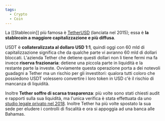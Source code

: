 ```yaml
---
tags:
  - Crypto
  - Coin
---
```

La [[Stablecoin]] più famosa è [TetherUSD](https://tether.to/) (lanciata nel 2015); essa è **la stablecoin a maggiore capitalizzazione e più diffusa**.

USDT è **collateralizzata al dollaro USD 1:1**, quindi oggi con 60 mld di capitalizzazione significa che da qualche parte vi avranno 60 mld di dollari bloccati. L'azienda Tether che detiene questi dollari non li tiene fermi ma fa invece **riserva frazionaria**: detiene una piccola parte in liquidità e la restante parte la investe. Ovviamente questa operazione porta a dei notevoli guadagni a Tether ma un rischio per gli investitori: qualora tutti coloro che possiedono USDT volessero convertire i loro token in USD c'è il rischio di mancanza di liquidità.

Inoltre **Tether soffre di scarsa trasparenza**: più volte sono stati chiesti audit e rapporti sulla sua liquidità, ma l'unica verifica è stata effettuata da uno [studio legale privato nel 2018](https://cryptonomist.ch/2018/06/20/tether-corrisponde-alle-riserve-in-usd-parola-dei-legali-fss/). Inoltre Tether ha più volte spostato la sua sede per eludere i controlli di fiscalità e ora si appoggia ad una banca alle Bahamas.
